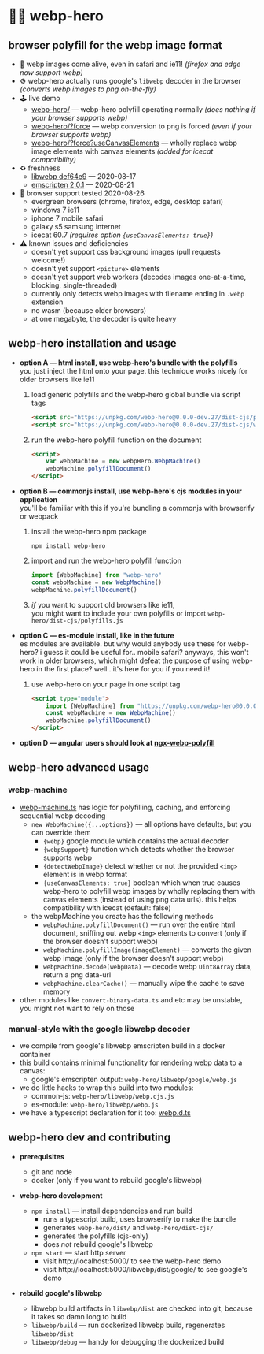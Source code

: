 
🦸‍♂️ webp-hero
============

browser polyfill for the webp image format
------------------------------------------

- 🎉 webp images come alive, even in safari and ie11! _(firefox and edge now support webp)_
- ⚙️ webp-hero actually runs google's `libwebp` decoder in the browser _(converts webp images to png on-the-fly)_
- 🕹️ live demo
	- [webp-hero/](https://webp-hero.chasemoskal.com/) — webp-hero polyfill operating normally _(does nothing if your browser supports webp)_
	- [webp-hero/?force](https://webp-hero.chasemoskal.com/?force) — webp conversion to png is forced _(even if your browser supports webp)_
	- [webp-hero/?force?useCanvasElements](https://webp-hero.chasemoskal.com/?force?useCanvasElements) — wholly replace webp image elements with canvas elements _(added for icecat compatibility)_
- ♻️ freshness
	- [libwebp def64e9](https://github.com/webmproject/libwebp/tree/def64e920ff69e1d8270a2787d13df7c0d38d8ba) — 2020-08-17
	- [emscripten 2.0.1](https://github.com/emscripten-core/emscripten/releases/tag/2.0.1) — 2020-08-21
- 💯 browser support tested 2020-08-26
	- evergreen browsers (chrome, firefox, edge, desktop safari)
	- windows 7 ie11
	- iphone 7 mobile safari
	- galaxy s5 samsung internet
	- icecat 60.7 *(requires option `{useCanvasElements: true}`)*
- ⚠️ known issues and deficiencies
	- doesn't yet support css background images (pull requests welcome!)
	- doesn't yet support `<picture>` elements
	- doesn't yet support web workers (decodes images one-at-a-time, blocking, single-threaded)
	- currently only detects webp images with filename ending in `.webp` extension
	- no wasm (because older browsers)
	- at one megabyte, the decoder is quite heavy

webp-hero installation and usage
--------------------------------

- **option A — html install, use webp-hero's bundle with the polyfills**  
	you just inject the html onto your page. this technique works nicely for older browsers like ie11

	1. load generic polyfills and the webp-hero global bundle via script tags

		```html
		<script src="https://unpkg.com/webp-hero@0.0.0-dev.27/dist-cjs/polyfills.js"></script>
		<script src="https://unpkg.com/webp-hero@0.0.0-dev.27/dist-cjs/webp-hero.bundle.js"></script>
		```

	2. run the webp-hero polyfill function on the document

		```html
		<script>
			var webpMachine = new webpHero.WebpMachine()
			webpMachine.polyfillDocument()
		</script>
		```

- **option B — commonjs install, use webp-hero's cjs modules in your application**  
	you'll be familiar with this if you're bundling a commonjs with browserify or webpack  

	1. install the webp-hero npm package

		`npm install webp-hero`

	2. import and run the webp-hero polyfill function

		```js
		import {WebpMachine} from "webp-hero"
		const webpMachine = new WebpMachine()
		webpMachine.polyfillDocument()
		```

	3. *if* you want to support old browsers like ie11,  
		you might want to include your own polyfills or import `webp-hero/dist-cjs/polyfills.js`

- **option C — es-module install, like in the future**  
	es modules are available. but why would anybody use these for webp-hero? i guess it could be useful for.. mobile safari? anyways, this won't work in older browsers, which might defeat the purpose of using webp-hero in the first place? well.. it's here for you if you need it!

	1. use webp-hero on your page in one script tag

		```html
		<script type="module">
			import {WebpMachine} from "https://unpkg.com/webp-hero@0.0.0-dev.27/dist/webp-machine.js"
			const webpMachine = new WebpMachine()
			webpMachine.polyfillDocument()
		</script>
		```

- **option D — angular users should look at [ngx-webp-polyfill](https://github.com/turnstileweb/ngx-webp-polyfill)**

webp-hero advanced usage
------------------------

### webp-machine

- [webp-machine.ts](./source/webp-machine.ts) has logic for polyfilling, caching, and enforcing sequential webp decoding
	- `new WebpMachine({...options})` — all options have defaults, but you can override them
		- `{webp}` google module which contains the actual decoder
		- `{webpSupport}` function which detects whether the browser supports webp
		- `{detectWebpImage}` detect whether or not the provided `<img>` element is in webp format
		- `{useCanvasElements: true}` boolean which when true causes webp-hero to polyfill webp images by wholly replacing them with canvas elements (instead of using png data urls). this helps compatibility with icecat (default: false)
	- the webpMachine you create has the following methods
		- `webpMachine.polyfillDocument()` — run over the entire html document, sniffing out webp `<img>` elements to convert (only if the browser doesn't support webp)
		- `webpMachine.polyfillImage(imageElement)` — converts the given webp image (only if the browser doesn't support webp)
		- `webpMachine.decode(webpData)` — decode webp `Uint8Array` data, return a png data-url
		- `webpMachine.clearCache()` — manually wipe the cache to save memory
- other modules like `convert-binary-data.ts` and etc may be unstable, you might not want to rely on those

### manual-style with the google libwebp decoder

- we compile from google's libwebp emscripten build in a docker container
- this build contains minimal functionality for rendering webp data to a canvas:
	- google's emscripten output: `webp-hero/libwebp/google/webp.js`
- we do little hacks to wrap this build into two modules:
	- common-js: `webp-hero/libwebp/webp.cjs.js`
	- es-module: `webp-hero/libwebp/webp.js`
- we have a typescript declaration for it too: [webp.d.ts](./libwebp/source/webp.d.ts)

webp-hero dev and contributing
------------------------------

- **prerequisites**
	- git and node
	- docker (only if you want to rebuild google's libwebp)

- **webp-hero development**
	- `npm install` — install dependencies and run build
		- runs a typescript build, uses browserify to make the bundle
		- generates `webp-hero/dist/` and `webp-hero/dist-cjs/`
		- generates the polyfills (cjs-only)
		- does *not* rebuild google's libwebp
	- `npm start` — start http server
		- visit http://localhost:5000/ to see the webp-hero demo
		- visit http://localhost:5000/libwebp/dist/google/ to see google's demo

- **rebuild google's libwebp**
	- libwebp build artifacts in `libwebp/dist` are checked into git, because it takes so damn long to build
	- `libwebp/build` — run dockerized libwebp build, regenerates `libwebp/dist`
	- `libwebp/debug` — handy for debugging the dockerized build
